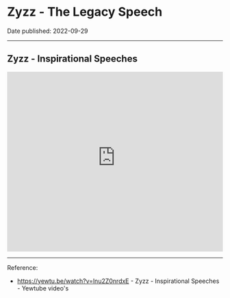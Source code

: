 # Zyzz - The Legacy Speech 

Date published: 2022-09-29

---

## Zyzz - Inspirational Speeches

<iframe 
src='
https://rr4---sn-2uuxa3vh-2ahl.googlevideo.com/videoplayback?expire=1664478711&ei=l5k1Y9P8KoHW1wLk_rwQ&ip=143.47.187.250&id=o-AHEG3C_9GnZ8JLBWMlt83CoOgXNex-YZ7Q5JiuFIzDf2&itag=22&source=youtube&requiressl=yes&spc=yR2vp7gAUiYpaDtbVm3QEsKWqIDhHcc&vprv=1&svpuc=1&mime=video%2Fmp4&cnr=14&ratebypass=yes&dur=179.467&lmt=1509201722226353&fexp=24001373,24007246&c=ANDROID&sparams=expire%2Cei%2Cip%2Cid%2Citag%2Csource%2Crequiressl%2Cspc%2Cvprv%2Csvpuc%2Cmime%2Ccnr%2Cratebypass%2Cdur%2Clmt&sig=AOq0QJ8wRQIgKLytOLCgirDPvzXcXPoOKzia5IEE-_KdAzMCt01KszQCIQC2iG1zd_T408Smw-7_hBaz_oEFn_FxfTaenhjfFGYEjQ%3D%3D&host=rr2---sn-5hne6n6l.googlevideo.com&redirect_counter=1&rm=sn-5hnezl7l&req_id=46a072ca82e3a3ee&cms_redirect=yes&cmsv=e&ipbypass=yes&mh=ug&mip=125.167.48.143&mm=31&mn=sn-2uuxa3vh-2ahl&ms=au&mt=1664457016&mv=m&mvi=4&pl=22&lsparams=ipbypass,mh,mip,mm,mn,ms,mv,mvi,pl&lsig=AG3C_xAwRQIhAJzh90JDNm5q-ZDUJw_vl7ww6PuQ2EgVJf7AooQvo19CAiBrrHoIOn5jSHfA7s6JQS1lSNy2cHzSwWdt3O0X2VX8Zg%3D%3D
'
frameborder='0' allowfullscreen style=" width: 100%;
height: 30em;">
  </iframe>

---

Reference:

* <https://yewtu.be/watch?v=lnu2Z0nrdxE> - Zyzz - Inspirational Speeches - Yewtube video's
